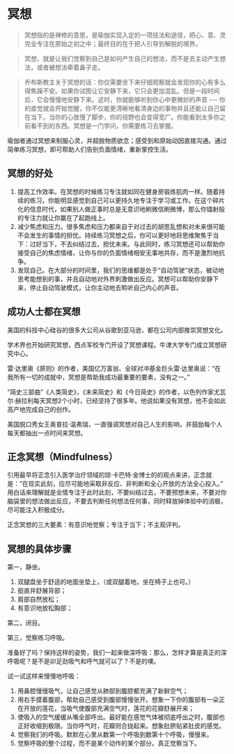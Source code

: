 # 冥想
> 冥想指的是禅修的意思，是瑜伽实现入定的一项技法和途径，把心、意、灵完全专注在原始之初之中；最终目的在于把人引导到解脱的境界。

> 冥想，就是让我们觉察到自己是如何产生自己的想法，而不是去主动产生想法，或者被想法牵着鼻子走。

> 乔布斯教主关于冥想的话：你仅需要坐下来仔细观察就会发现你的心有多么得焦躁不安。如果你试图让它安静下来，它只会更加混乱。但是一段时间后，它会慢慢地安静下来。这时，你就能够听到你心中更微妙的声音 --- 你的直觉就会开始觉醒，你不仅能更清晰地看清身边的事物并且还能让自己留在当下。当你的心放慢了脚步，你的视野也会变得宽广。你能看到太多你之前看不到的东西。冥想是一门学问，你需要练习去掌握。

瑜伽者通过冥想来制服心灵，并超脱物质欲念；感受到和原始动因直接沟通。通过简单练习冥想，即可帮助人们告别负面情绪，重新掌控生活。

## 冥想的好处
1. 提高工作效率。在冥想的时候练习专注就如同在健身房锻炼肌肉一样。随着持续的练习，你能明显感觉到自己可以更持久地专注于学习或工作。在这个碎片化的信息时代，如果别人做正事时总是无意识地刷微信刷微博，那么你镭射般的专注力就让你赢在了起跑线上。
2. 减少焦虑和压力。很多焦虑和压力都来自于对过去的胡思乱想和对未来很可能不会发生的事情的担忧。持续练习冥想之后，你可以更好地将思维聚焦于当下：过好当下，不去纠结过去，担忧未来。与此同时，练习冥想还可以帮助你接受自己的焦虑情绪，让你与你的负面情绪相安无事地共存，而不是激烈地抗争。
3. 发现自己。在大部分的时间里，我们的思维都是处于“自动驾驶”状态，被动地思考能想到的事，并且自动地对外界刺激做出反应。冥想可以帮助你安静下来，停止自动驾驶模式，让你主动地去聆听自己内心的声音。

## 成功人士都在冥想
美国的科技中心硅谷的很多大公司从谷歌到亚马逊，都在公司内部推崇冥想文化。

学术界也开始研究冥想，西点军校专门开设了冥想课程。牛津大学专门成立冥想研究中心。

雷·达里奥《原则》的作者，美国亿万富翁、全球对冲基金巨头雷·达里奥说：“在我所有一切的成就中，冥想是帮助我成功最重要的要素，没有之一。”

“简史三部曲”《人类简史》，《未来简史》和《今日简史》的作者，以色列作家尤瓦尔·赫拉利每天冥想2个小时，已经坚持了很多年。他说如果没有冥想，他不会如此高产地完成自己的创作。

美国脱口秀女王奥普拉·温弗瑞，一直强调冥想对自己人生的影响，并鼓励每个人每天都抽出一点时间来冥想。

## 正念冥想（Mindfulness）
引用最早将正念引入医学治疗领域的琼·卡巴特·金博士的的观点来讲，正念就是：“在现实此刻，应尽可能地采取非反应、非判断和全心开放的方法全心投入。” 用白话来理解就是全情专注于此时此刻，不要纠结过去，不要预想未来，不要对你脑袋里的想法做出反应，不要去判断任何想法任何事，同时释放掉体验中的消极，尽可能注入积极成分。

正念冥想的三大要素：有意识地觉察；专注于当下；不主观评判。

## 冥想的具体步骤
第一，静坐。

1. 双腿盘坐于舒适的地面坐垫上，（或双腿着地，坐在椅子上也可。）
2. 挺直并舒展背部；
3. 肩部自然放松；
4. 有意识地放松胸部；

第二，闭目。

第三，觉察练习呼吸。

准备好了吗？保持这样的姿势，我们一起来做深呼吸：那么，怎样才算是真正的深呼吸呢？是不是卯足劲吸气和呼气就可以了？不是的噢。

试一试这样来慢慢地呼吸：

1. 用鼻腔慢慢吸气，让自己感觉从肺部到腹腔都充满了新鲜空气；
2. 用右手摸着腹部，帮助自己感受到腹部慢慢张开。想象一下你的腹部有一朵正在开放的莲花，当吸气使腹部充满空气时，莲花的花瓣舒展开来；
3. 使吸入的空气缓缓从嘴全部呼出。最好能在感觉气体被彻底呼出之时，腹部也正好收缩到极限。当你呼气时，花瓣则合拢起来。想象肚脐贴紧肚皮的感觉。
4. 觉察我们的呼吸。默默在心里从数第一个呼吸到数第十个呼吸，慢慢来。
5. 觉察呼吸的整个过程，而不是某个动作的某个部分。真正觉察当下。


